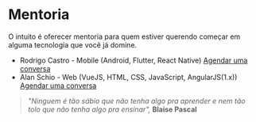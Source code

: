 # Mentoria

O intuito é oferecer mentoria para quem estiver querendo começar em alguma tecnologia que você já domine.

* Rodrigo Castro - Mobile (Android, Flutter, React Native) [Agendar uma conversa](https://calendly.com/rodrigocastro_o)
* Alan Schio - Web (VueJS, HTML, CSS, JavaScript, AngularJS(1.x)) [Agendar uma conversa](https://calendly.com/schirrel)



> *"Ninguem é tão sábio que não tenha algo pra aprender e nem tão tolo que não tenha algo pra ensinar",*
> **Blaise Pascal**
